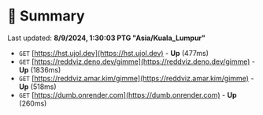 # 📖 Summary
Last updated: **8/9/2024, 1:30:03 PTG "Asia/Kuala_Lumpur"**

- `GET` [https://hst.ujol.dev](https://hst.ujol.dev) - **Up** (477ms)
- `GET` [https://reddviz.deno.dev/gimme](https://reddviz.deno.dev/gimme) - **Up** (1836ms)
- `GET` [https://reddviz.amar.kim/gimme](https://reddviz.amar.kim/gimme) - **Up** (518ms)
- `GET` [https://dumb.onrender.com](https://dumb.onrender.com) - **Up** (260ms)
